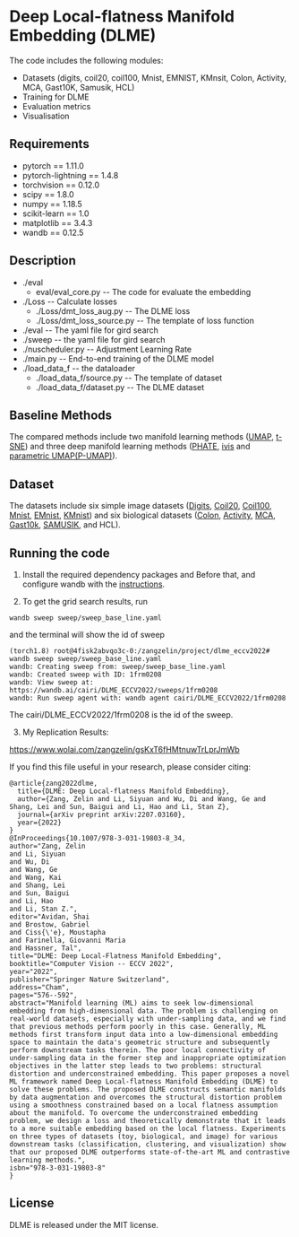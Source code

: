
# Deep Local-flatness Manifold Embedding (DLME)

The code includes the following modules:
* Datasets (digits, coil20, coil100, Mnist, EMNIST, KMnsit, Colon, Activity, MCA, Gast10K, Samusik, HCL)
* Training for DLME
* Evaluation metrics 
* Visualisation

## Requirements

* pytorch == 1.11.0
* pytorch-lightning == 1.4.8
* torchvision == 0.12.0
* scipy == 1.8.0
* numpy == 1.18.5
* scikit-learn == 1.0
* matplotlib == 3.4.3
* wandb == 0.12.5

## Description

* ./eval
  * eval/eval_core.py -- The code for evaluate the embedding 
* ./Loss -- Calculate losses
  * ./Loss/dmt_loss_aug.py -- The DLME loss
  * ./Loss/dmt_loss_source.py -- The template of loss function 
* ./eval -- The yaml file for gird search
* ./sweep -- the yaml file for gird search
* ./nuscheduler.py  -- Adjustment Learning Rate
* ./main.py -- End-to-end training of the DLME model
* ./load_data_f -- the dataloader
  * ./load_data_f/source.py -- The template of dataset 
  * ./load_data_f/dataset.py -- The DLME dataset 

## Baseline Methods

The compared methods include two manifold learning methods 
([UMAP](https://github.com/lmcinnes/umap), [t-SNE](https://scikit-learn.org/stable/modules/generated/sklearn.manifold.TSNE.html)) 
and three deep manifold learning methods ([PHATE](https://github.com/KrishnaswamyLab/PHATE), [ivis](https://github.com/beringresearch/ivis) and  [parametric UMAP(P-UMAP)](https://github.com/lmcinnes/umap)).

## Dataset

The datasets include six simple image datasets ([Digits](https://scikit-learn.org/stable/auto\_examples/datasets/plot\_digits\_last\_image.html), [Coil20](https://www.cs.columbia.edu/CAVE/software/softlib/coil-20.php), [Coil100](https://www.cs.columbia.edu/CAVE/software/softlib/coil-100.php), [Mnist](https://archive.ics.uci.edu/ml/datasets/Optical+Recognition+of+Handwritten+Digits), [EMnist](https://www.tensorflow.org/datasets/catalog/emnist), [KMnist](https://www.tensorflow.org/datasets/catalog/kmnist)) and six biological datasets ([Colon](https://figshare.com/articles/dataset/The\_microarray\_dataset\_of\_colon\_cancer\_in\_csv\_format\_/13658790/1), [Activity](https://www.kaggle.com/uciml/human-activity-recognition-with-smartphones), [MCA](https://figshare.com/articles/dataset/MCA\_DGE\_Data/5435866), [Gast10k](http://biogps.org/dataset/tag/gastric\%20carcinoma/), [SAMUSIK](https://github.com/abbioinfo/CyAnno), and HCL).

## Running the code

1. Install the required dependency packages and Before that, and configure wandb with the [instructions](https://wandb.ai/site).

2. To get the grid search results, run

  ```
  wandb sweep sweep/sweep_base_line.yaml
  ```
  and the terminal will show the id of sweep
  ```
  (torch1.8) root@4fisk2abvqo3c-0:/zangzelin/project/dlme_eccv2022# wandb sweep sweep/sweep_base_line.yaml 
  wandb: Creating sweep from: sweep/sweep_base_line.yaml
  wandb: Created sweep with ID: 1frm0208
  wandb: View sweep at: https://wandb.ai/cairi/DLME_ECCV2022/sweeps/1frm0208
  wandb: Run sweep agent with: wandb agent cairi/DLME_ECCV2022/1frm0208
  ```
  The cairi/DLME_ECCV2022/1frm0208 is the id of the sweep. 
  

3. My Replication Results: 

  https://www.wolai.com/zangzelin/gsKxT6fHMtnuwTrLprJmWb

If you find this file useful in your research, please consider citing:

```
@article{zang2022dlme,
  title={DLME: Deep Local-flatness Manifold Embedding},
  author={Zang, Zelin and Li, Siyuan and Wu, Di and Wang, Ge and Shang, Lei and Sun, Baigui and Li, Hao and Li, Stan Z},
  journal={arXiv preprint arXiv:2207.03160},
  year={2022}
}
@InProceedings{10.1007/978-3-031-19803-8_34,
author="Zang, Zelin
and Li, Siyuan
and Wu, Di
and Wang, Ge
and Wang, Kai
and Shang, Lei
and Sun, Baigui
and Li, Hao
and Li, Stan Z.",
editor="Avidan, Shai
and Brostow, Gabriel
and Ciss{\'e}, Moustapha
and Farinella, Giovanni Maria
and Hassner, Tal",
title="DLME: Deep Local-Flatness Manifold Embedding",
booktitle="Computer Vision -- ECCV 2022",
year="2022",
publisher="Springer Nature Switzerland",
address="Cham",
pages="576--592",
abstract="Manifold learning (ML) aims to seek low-dimensional embedding from high-dimensional data. The problem is challenging on real-world datasets, especially with under-sampling data, and we find that previous methods perform poorly in this case. Generally, ML methods first transform input data into a low-dimensional embedding space to maintain the data's geometric structure and subsequently perform downstream tasks therein. The poor local connectivity of under-sampling data in the former step and inappropriate optimization objectives in the latter step leads to two problems: structural distortion and underconstrained embedding. This paper proposes a novel ML framework named Deep Local-flatness Manifold Embedding (DLME) to solve these problems. The proposed DLME constructs semantic manifolds by data augmentation and overcomes the structural distortion problem using a smoothness constrained based on a local flatness assumption about the manifold. To overcome the underconstrained embedding problem, we design a loss and theoretically demonstrate that it leads to a more suitable embedding based on the local flatness. Experiments on three types of datasets (toy, biological, and image) for various downstream tasks (classification, clustering, and visualization) show that our proposed DLME outperforms state-of-the-art ML and contrastive learning methods.",
isbn="978-3-031-19803-8"
}
```



## License

DLME is released under the MIT license.

